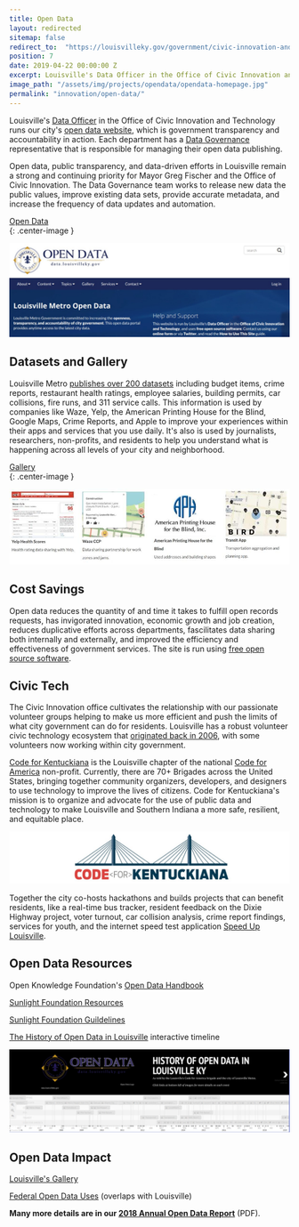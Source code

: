 ```yaml
---
title: Open Data
layout: redirected
sitemap: false
redirect_to:  "https://louisvilleky.gov/government/civic-innovation-and-technology/open-data"
position: 7
date: 2019-04-22 00:00:00 Z
excerpt: Louisville's Data Officer in the Office of Civic Innovation and Technology and Data Governance runs our city's open data website, which is government transparency and accountability in action. 
image_path: "/assets/img/projects/opendata/opendata-homepage.jpg"
permalink: "innovation/open-data/"
---
```


Louisville's [Data Officer](/innovation/data-officer/) in the Office of Civic Innovation and Technology runs our city's [open data website](https://data.louisvilleky.gov/), which is government transparency and accountability in action.  Each department has a [Data Governance](/innovation/data-governance/) representative that is responsible for managing their open data publishing.

Open data, public transparency, and data-driven efforts in Louisville remain a strong and continuing priority for Mayor Greg
Fischer and the Office of Civic Innovation.  The Data Governance team works to release new data the public values, improve existing data sets, provide accurate metadata, and increase the frequency of data updates and automation. 

<div class="end-xs hidden-xs col-md-4 button-wrap">
<a class="usa-button usa-button-outline link--external" href="https://data.louisvilleky.gov" target="_blank">Open Data</a>
</div>{: .center-image }

![Open data homepage](/assets/img/projects/opendata/opendata-homepage.jpg)

## Datasets and Gallery

Louisville Metro [publishes over 200 datasets](https://data.louisvilleky.gov/) including budget items, crime reports, restaurant health ratings, employee salaries, building permits, car collisions, fire runs, and 311 service calls.  This information is used by companies like Waze, Yelp, the American Printing House for the Blind, Google Maps, Crime Reports, and Apple to improve your experiences within their apps and services that you use daily.   It's also is used by journalists, researchers, non-profits, and residents to help you understand what is happening across all levels of your city and neighborhood.

<div class="end-xs hidden-xs col-md-4 button-wrap">
<a class="usa-button usa-button-outline link--external" href="https://data.louisvilleky.gov/open-data-gallery" target="_blank">Gallery</a>
</div>{: .center-image }

![Open data gallery](/assets/img/projects/opendata/opendata-gallery.jpg)

## Cost Savings

Open data reduces the quantity of and time it takes to fulfill open records requests, has invigorated innovation, economic growth and job creation, reduces duplicative efforts across departments, fascilitates data sharing both internally and externally, and improved the efficiency and effectiveness of government services.  The site is run using [free open source software](https://getdkan.org/).

## Civic Tech

The Civic Innovation office cultivates the relationship with our passionate volunteer groups helping to make us more efficient and push the limits of what city government can do for residents. Louisville has a robust volunteer civic technology ecosystem that [originated back in 2006](http://bit.ly/CivicDataHistory), with some volunteers now working within city government.  

[Code for Kentuckiana](https://codeforkentuckiana.org/) is the Louisville chapter of the national [Code for America](https://www.codeforamerica.org/) non-profit. Currently, there are 70+ Brigades across the United States, bringing together community organizers, developers, and designers to use technology to improve the lives of citizens.  Code for Kentuckiana's mission is to organize and advocate for the use of public data and technology to make Louisville and Southern Indiana a more safe, resilient, and equitable place.

![Code for Kentuckiana](/assets/img/projects/opendata/opendata-codeforkentuckiana.jpg)

Together the city co-hosts hackathons and builds projects that can benefit residents, like a real-time bus tracker, resident feedback on the Dixie Highway project, voter turnout, car collision analysis, crime report findings, services for youth, and the internet speed test application [Speed Up Louisville](https://medium.com/louisville-metro-opi2/the-pathway-forward-for-mapping-broadband-speeds-in-america-da7df35320c2).

## Open Data Resources

Open Knowledge Foundation's [Open Data Handbook](http://opendatahandbook.org/)

[Sunlight Foundation Resources](https://sunlightfoundation.com/policy/open-cities/projects-resources/)

[Sunlight Foundation Guildelines](https://sunlightfoundation.com/opendataguidelines/)

[The History of Open Data in Louisville](http://bit.ly/CivicDataHistory) interactive timeline

![Open data history](/assets/img/projects/opendata/opendata-history.jpg)

## Open Data Impact

[Louisville's Gallery](https://data.louisvilleky.gov/open-data-gallery)

[Federal Open Data Uses](https://www.data.gov/impact/) (overlaps with Louisville)

**Many more details are in our [2018 Annual Open Data Report](https://medium.com/louisville-metro-opi2/louisville-annual-open-data-report-2018-314c958dfe52)** (PDF).

